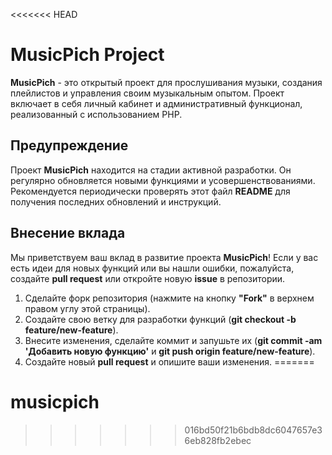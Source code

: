 <<<<<<< HEAD
# MusicPich Project
**MusicPich** - это открытый проект для прослушивания музыки, создания плейлистов и управления своим музыкальным опытом. Проект включает в себя личный кабинет и административный функционал, реализованный с использованием PHP.

## Предупреждение
Проект **MusicPich** находится на стадии активной разработки. Он регулярно обновляется новыми функциями и усовершенствованиями. Рекомендуется периодически проверять этот файл **README** для получения последних обновлений и инструкций.

## Внесение вклада
Мы приветствуем ваш вклад в развитие проекта **MusicPich**! Если у вас есть идеи для новых функций или вы нашли ошибки, пожалуйста, создайте **pull request** или откройте новую **issue** в репозитории.

1. Сделайте форк репозитория (нажмите на кнопку **"Fork"** в верхнем правом углу этой страницы).
2. Создайте свою ветку для разработки функций (**git checkout -b feature/new-feature**).
3. Внесите изменения, сделайте коммит и запушьте их (**git commit -am 'Добавить новую функцию'** и **git push origin feature/new-feature**).
4. Создайте новый **pull request** и опишите ваши изменения.
=======
# musicpich
>>>>>>> 016bd50f21b6bdb8dc6047657e36eb828fb2ebec
